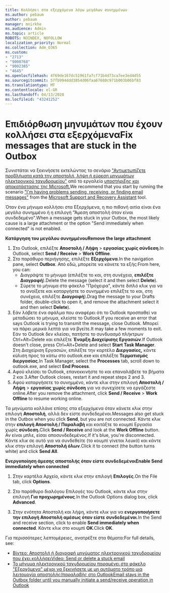 ```yaml
---
title: Κολλήσει στα εξερχόμενα λόγω μεγάλων συνημμένων
ms.author: pebaum
author: pebaum
manager: mnirkhe
ms.audience: Admin
ms.topic: article
ROBOTS: NOINDEX, NOFOLLOW
localization_priority: Normal
ms.collection: Adm_O365
ms.custom:
- "2713"
- "9000768"
- "9002385"
- "4645"
ms.openlocfilehash: 4f69de167dc51961fa7cf71b4d73ca7ee3ed4d55
ms.sourcegitcommit: 57fb994ddd3854d06faa67680c971b003b06bf83
ms.translationtype: MT
ms.contentlocale: el-GR
ms.lasthandoff: 04/13/2020
ms.locfileid: "43241252"
---
```

# <a name="fix-messages-that-are-stuck-in-the-outbox"></a><span data-ttu-id="aa0d4-102">Επιδιόρθωση μηνυμάτων που έχουν κολλήσει στα εξερχόμενα</span><span class="sxs-lookup"><span data-stu-id="aa0d4-102">Fix messages that are stuck in the Outbox</span></span>

<span data-ttu-id="aa0d4-103">Συνιστάται να ξεκινήσετε εκτελώντας το σενάριο ["Αντιμετωπίζετε προβλήματα κατά την αποστολή, λήψη ή εύρεση μηνυμάτων ηλεκτρονικού ταχυδρομείου"](https://aka.ms/SaRA-OutlookSendReceive) από το εργαλείο [υποστήριξης και αποκατάστασης της Microsoft.](https://diagnostics.office.com/#/)</span><span class="sxs-lookup"><span data-stu-id="aa0d4-103">We recommend that you start by running the scenario ["I'm having problems sending, receiving, or finding email messages"](https://aka.ms/SaRA-OutlookSendReceive) from the [Microsoft Support and Recovery Assistant](https://diagnostics.office.com/#/) tool.</span></span>

<span data-ttu-id="aa0d4-104">Όταν ένα μήνυμα κολλήσει στα Εξερχόμενα, η πιο πιθανή αιτία είναι ένα μεγάλο συνημμένο ή η επιλογή "Άμεση αποστολή όταν είναι συνδεδεμένο".</span><span class="sxs-lookup"><span data-stu-id="aa0d4-104">When a message gets stuck in your Outbox, the most likely cause is a large attachment or the option "Send immediately when connected" is not enabled.</span></span>

<span data-ttu-id="aa0d4-105">**Κατάργηση του μεγάλου συνημμένου**</span><span class="sxs-lookup"><span data-stu-id="aa0d4-105">**Remove the large attachment**</span></span>

1. <span data-ttu-id="aa0d4-106">Στο Outlook, επιλέξτε **Αποστολή / Λήψη** > **εργασίας χωρίς σύνδεση**.</span><span class="sxs-lookup"><span data-stu-id="aa0d4-106">In Outlook, select **Send / Receive** > **Work Offline**.</span></span> 
2. <span data-ttu-id="aa0d4-107">Στο παράθυρο περιήγησης, επιλέξτε **Εξερχόμενα**.</span><span class="sxs-lookup"><span data-stu-id="aa0d4-107">In the navigation pane, select **Outbox**.</span></span> <span data-ttu-id="aa0d4-108">Από εδώ, μπορείτε να κάνετε τα εξής:</span><span class="sxs-lookup"><span data-stu-id="aa0d4-108">From here, you can:</span></span> 
    - <span data-ttu-id="aa0d4-109">Διαγράψτε το μήνυμα (επιλέξτε το και, στη συνέχεια, **επιλέξτε Διαγραφή**).</span><span class="sxs-lookup"><span data-stu-id="aa0d4-109">Delete the message (select it and then select **Delete**).</span></span>
    - <span data-ttu-id="aa0d4-110">Σύρετε το μήνυμα στο φάκελο "Πρόχειρα", κάντε διπλό κλικ για να το ανοίξετε και καταργήστε το συνημμένο επιλέξτε το και, στη συνέχεια, επιλέξτε **Διαγραφή**).</span><span class="sxs-lookup"><span data-stu-id="aa0d4-110">Drag the message to your Drafts folder, double-click to open it, and remove the attachment select it and then select **Delete**).</span></span>
3. <span data-ttu-id="aa0d4-111">Εάν λάβετε ένα σφάλμα που αναφέρει ότι το Outlook προσπαθεί να μεταδώσει το μήνυμα, κλείστε το Outlook.</span><span class="sxs-lookup"><span data-stu-id="aa0d4-111">If you receive an error that says Outlook is trying to transmit the message, close Outlook.</span></span> <span data-ttu-id="aa0d4-112">Μπορεί να πάρει μερικά λεπτά για να βγείτε.</span><span class="sxs-lookup"><span data-stu-id="aa0d4-112">It may take a few moments to exit.</span></span> <span data-ttu-id="aa0d4-113">Εάν το Outlook δεν κλείσει, πατήστε το συνδυασμό πλήκτρων Ctrl+Alt+Delete και επιλέξτε **Έναρξη Διαχείρισης Εργασιών**.</span><span class="sxs-lookup"><span data-stu-id="aa0d4-113">If Outlook doesn't close, press Ctrl+Alt+Delete and select **Start Task Manager**.</span></span> <span data-ttu-id="aa0d4-114">Στη Διαχείριση Εργασιών, επιλέξτε την καρτέλα **Διεργασίες,** κάντε κύλιση προς τα κάτω στο outlook.exe και επιλέξτε **Τερματισμός διεργασίας**.</span><span class="sxs-lookup"><span data-stu-id="aa0d4-114">In Task Manager, select the **Processes** tab, scroll down to outlook.exe, and select **End Process**.</span></span>
4. <span data-ttu-id="aa0d4-115">Αφού κλείσει το Outlook, επανεκκινήστε το και επαναλάβετε τα βήματα 2 και 3.</span><span class="sxs-lookup"><span data-stu-id="aa0d4-115">After Outlook closes, restart it and repeat steps 2 and 3.</span></span> 
5. <span data-ttu-id="aa0d4-116">Αφού καταργήσετε το συνημμένο, κάντε κλικ στην επιλογή **Αποστολή / Λήψη** > **εργασίας χωρίς σύνδεση** για να συνεχίσετε να εργάζεστε online.</span><span class="sxs-lookup"><span data-stu-id="aa0d4-116">After you remove the attachment, click **Send / Receive** > **Work Offline** to resume working online.</span></span> 

<span data-ttu-id="aa0d4-117">Τα μηνύματα κολλάνε επίσης στα εξερχόμενα όταν κάνετε κλικ στην επιλογή **Αποστολή**, αλλά δεν είστε συνδεδεμένοι.</span><span class="sxs-lookup"><span data-stu-id="aa0d4-117">Messages also get stuck in the Outbox when you click **Send**, but you are not connected.</span></span> <span data-ttu-id="aa0d4-118">Κάντε κλικ στην **επιλογή Αποστολή / Παραλαβή** και κοιτάξτε το κουμπί Εργασία χωρίς **σύνδεση.**</span><span class="sxs-lookup"><span data-stu-id="aa0d4-118">Click **Send / Receive** and look at the **Work Offline** button.</span></span> <span data-ttu-id="aa0d4-119">Αν είναι μπλε, είσαι αποσυνδεδεμένος.</span><span class="sxs-lookup"><span data-stu-id="aa0d4-119">If it's blue, you're disconnected.</span></span> <span data-ttu-id="aa0d4-120">Κάντε κλικ σε αυτό για να συνδεθείτε (το κουμπί γίνεται λευκό) και κάντε κλικ στην επιλογή **Αποστολή όλων**.</span><span class="sxs-lookup"><span data-stu-id="aa0d4-120">Click it to connect (the button turns white) and click **Send All**.</span></span>
 
<span data-ttu-id="aa0d4-121">**Ενεργοποίηση άμεσης αποστολής όταν είστε συνδεδεμένοι**</span><span class="sxs-lookup"><span data-stu-id="aa0d4-121">**Enable Send immediately when connected**</span></span>
 
1. <span data-ttu-id="aa0d4-122">Στην καρτέλα Αρχείο, κάντε κλικ στην επιλογή **Επιλογές**.</span><span class="sxs-lookup"><span data-stu-id="aa0d4-122">On the File tab, click **Options**.</span></span>

2. <span data-ttu-id="aa0d4-123">Στο παράθυρο διαλόγου Επιλογές του Outlook, κάντε κλικ στην επιλογή **Για προχωρημένους**.</span><span class="sxs-lookup"><span data-stu-id="aa0d4-123">In the Outlook Options dialog box, click **Advanced**.</span></span>

3. <span data-ttu-id="aa0d4-124">Στην ενότητα Αποστολή και λήψη, κάντε κλικ για να **ενεργοποιήσετε την επιλογή Αποστολή αμέσως όταν είστε συνδεδεμένοι**.</span><span class="sxs-lookup"><span data-stu-id="aa0d4-124">In the Send and receive section, click to enable **Send immediately when connected**.</span></span> <span data-ttu-id="aa0d4-125">Κάντε κλικ στο κουμπί **OK**.</span><span class="sxs-lookup"><span data-stu-id="aa0d4-125">Click **OK**.</span></span>
 
<span data-ttu-id="aa0d4-126">Για περισσότερες λεπτομέρειες, ανατρέξτε στα θέματα:</span><span class="sxs-lookup"><span data-stu-id="aa0d4-126">For full details, see:</span></span>
- [<span data-ttu-id="aa0d4-127">Βίντεο: Αποστολή ή διαγραφή μηνύματος ηλεκτρονικού ταχυδρομείου που έχει κολλήσει</span><span class="sxs-lookup"><span data-stu-id="aa0d4-127">Video: Send or delete a stuck email</span></span>](https://support.office.com/article/Video-Send-or-delete-an-email-stuck-in-your-outbox-26d5d34a-4e5f-444a-a9e8-44db04a94dec) 
- [<span data-ttu-id="aa0d4-128">Το μήνυμα ηλεκτρονικού ταχυδρομείου παραμένει στο φάκελο "Εξερχόμενα" μέχρι να ξεκινήσετε με μη αυτόματο τρόπο μια λειτουργία αποστολής/παραλαβής στο Outlook</span><span class="sxs-lookup"><span data-stu-id="aa0d4-128">Email stays in the Outbox folder until you manually initiate a send/receive operation in Outlook</span></span>](https://support.microsoft.com/help/2797572/email-stays-in-the-outbox-folder-until-you-manually-initiate-a-send-re)
